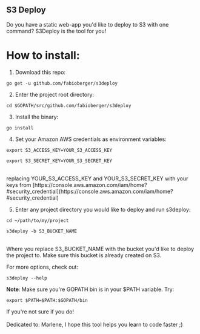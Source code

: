 S3 Deploy
--------------

Do you have a static web-app you'd like to deploy to S3 with one command? S3Deploy is the tool for you!

# How to install:

1. Download this repo:<br>
```
go get -u github.com/fabioberger/s3deploy
```

2. Enter the project root directory:<br>
```
cd $GOPATH/src/github.com/fabioberger/s3deploy
```

3. Install the binary:<br>
```
go install
```

4. Set your Amazon AWS credentials as environment variables:
```
export S3_ACCESS_KEY=YOUR_S3_ACCESS_KEY
```
```
export S3_SECRET_KEY=YOUR_S3_SECRET_KEY
```
<br>
replacing YOUR_S3_ACCESS_KEY and YOUR_S3_SECRET_KEY with your keys from [https://console.aws.amazon.com/iam/home?#security_credential](https://console.aws.amazon.com/iam/home?#security_credential)

5. Enter any project directory you would like to deploy and run s3deploy:
```
cd ~/path/to/my/project
```
```
s3deploy -b S3_BUCKET_NAME
```
<br>
Where you replace S3_BUCKET_NAME with the bucket you'd like to deploy the project to. Make sure this bucket is already created on S3.

For more options, check out:

```
s3deploy --help
```

**Note**: Make sure you're GOPATH bin is in your $PATH variable. Try:
```
export $PATH=$PATH:$GOPATH/bin
```
If you're not sure if you do!
<br><br>
Dedicated to: Marlene, I hope this tool helps you learn to code faster ;)
